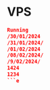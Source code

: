# VPS 
```json
Running 
/30/01/2024
/31/01/2024/
/01/02/2024
/08/02/2024/
/9/02/2024/
1424
1234
```e
